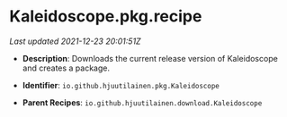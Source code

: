 # Kaleidoscope.pkg.recipe

_Last updated 2021-12-23 20:01:51Z_

- **Description**: Downloads the current release version of Kaleidoscope and creates a package.

- **Identifier**: `io.github.hjuutilainen.pkg.Kaleidoscope`

- **Parent Recipes**: `io.github.hjuutilainen.download.Kaleidoscope`
